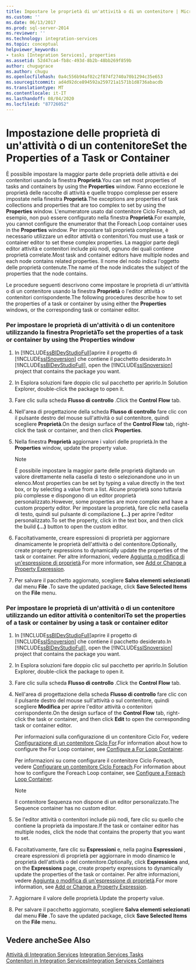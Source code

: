 ```yaml
---
title: Impostare le proprietà di un'attività o di un contenitore | Microsoft Docs
ms.custom: ''
ms.date: 06/13/2017
ms.prod: sql-server-2014
ms.reviewer: ''
ms.technology: integration-services
ms.topic: conceptual
helpviewer_keywords:
- tasks [Integration Services], properties
ms.assetid: 52d47ca4-fb8c-493d-8b2b-48bb269f859b
author: chugugrace
ms.author: chugu
ms.openlocfilehash: 0a4c556b94af02c2f874f2740a70b1294c35e653
ms.sourcegitcommit: ad4d92dce894592a259721a1571b1d8736abacdb
ms.translationtype: MT
ms.contentlocale: it-IT
ms.lasthandoff: 08/04/2020
ms.locfileid: "87726052"
---
```

# <a name="set-the-properties-of-a-task-or-container"></a><span data-ttu-id="0d7b8-102">Impostazione delle proprietà di un'attività o di un contenitore</span><span class="sxs-lookup"><span data-stu-id="0d7b8-102">Set the Properties of a Task or Container</span></span>
  <span data-ttu-id="0d7b8-103">È possibile impostare la maggior parte delle proprietà delle attività e dei contenitori usando la finestra **Proprietà**.</span><span class="sxs-lookup"><span data-stu-id="0d7b8-103">You can set most properties of tasks and containers by using the **Properties** window.</span></span> <span data-ttu-id="0d7b8-104">Fanno eccezione le proprietà delle raccolte di attività e quelle troppo complesse per essere impostate nella finestra **Proprietà**.</span><span class="sxs-lookup"><span data-stu-id="0d7b8-104">The exceptions are properties of task collections and properties that are too complex to set by using the **Properties** window.</span></span> <span data-ttu-id="0d7b8-105">L'enumeratore usato dal contenitore Ciclo Foreach, ad esempio, non può essere configurato nella finestra **Proprietà**.</span><span class="sxs-lookup"><span data-stu-id="0d7b8-105">For example, you cannot configure the enumerator that the Foreach Loop container uses in the **Properties** window.</span></span> <span data-ttu-id="0d7b8-106">Per impostare tali proprietà complesse, è necessario utilizzare un editor attività o contenitori.</span><span class="sxs-lookup"><span data-stu-id="0d7b8-106">You must use a task or container editor to set these complex properties.</span></span> <span data-ttu-id="0d7b8-107">La maggior parte degli editor attività e contenitori include più nodi, ognuno dei quali contiene proprietà correlate.</span><span class="sxs-lookup"><span data-stu-id="0d7b8-107">Most task and container editors have multiple nodes and each node contains related properties.</span></span> <span data-ttu-id="0d7b8-108">Il nome del nodo indica l'oggetto delle proprietà contenute.</span><span class="sxs-lookup"><span data-stu-id="0d7b8-108">The name of the node indicates the subject of the properties that the node contains.</span></span>  
  
 <span data-ttu-id="0d7b8-109">Le procedure seguenti descrivono come impostare le proprietà di un'attività o di un contenitore usando la finestra **Proprietà** o l'editor attività o contenitori corrispondente.</span><span class="sxs-lookup"><span data-stu-id="0d7b8-109">The following procedures describe how to set the properties of a task or container by using either the **Properties** windows, or the corresponding task or container editor.</span></span>  
  
### <a name="to-set-the-properties-of-a-task-or-container-by-using-the-properties-window"></a><span data-ttu-id="0d7b8-110">Per impostare le proprietà di un'attività o di un contenitore utilizzando la finestra Proprietà</span><span class="sxs-lookup"><span data-stu-id="0d7b8-110">To set the properties of a task or container by using the Properties window</span></span>  
  
1.  <span data-ttu-id="0d7b8-111">In [!INCLUDE[ssBIDevStudioFull](../includes/ssbidevstudiofull-md.md)]aprire il progetto di [!INCLUDE[ssISnoversion](../includes/ssisnoversion-md.md)] che contiene il pacchetto desiderato.</span><span class="sxs-lookup"><span data-stu-id="0d7b8-111">In [!INCLUDE[ssBIDevStudioFull](../includes/ssbidevstudiofull-md.md)], open the [!INCLUDE[ssISnoversion](../includes/ssisnoversion-md.md)] project that contains the package you want.</span></span>  
  
2.  <span data-ttu-id="0d7b8-112">In Esplora soluzioni fare doppio clic sul pacchetto per aprirlo.</span><span class="sxs-lookup"><span data-stu-id="0d7b8-112">In Solution Explorer, double-click the package to open it.</span></span>  
  
3.  <span data-ttu-id="0d7b8-113">Fare clic sulla scheda **Flusso di controllo** .</span><span class="sxs-lookup"><span data-stu-id="0d7b8-113">Click the **Control Flow** tab.</span></span>  
  
4.  <span data-ttu-id="0d7b8-114">Nell'area di progettazione della scheda **Flusso di controllo** fare clic con il pulsante destro del mouse sull'attività o sul contenitore, quindi scegliere **Proprietà**.</span><span class="sxs-lookup"><span data-stu-id="0d7b8-114">On the design surface of the **Control Flow** tab, right-click the task or container, and then click **Properties**.</span></span>  
  
5.  <span data-ttu-id="0d7b8-115">Nella finestra **Proprietà** aggiornare i valori delle proprietà.</span><span class="sxs-lookup"><span data-stu-id="0d7b8-115">In the **Properties** window, update the property value.</span></span>  
  
    > [!NOTE]  
    >  <span data-ttu-id="0d7b8-116">È possibile impostare la maggior parte delle proprietà digitando un valore direttamente nella casella di testo o selezionandone uno in un elenco.</span><span class="sxs-lookup"><span data-stu-id="0d7b8-116">Most properties can be set by typing a value directly in the text box, or by selecting a value from a list.</span></span> <span data-ttu-id="0d7b8-117">Alcune proprietà sono tuttavia più complesse e dispongono di un editor proprietà personalizzato.</span><span class="sxs-lookup"><span data-stu-id="0d7b8-117">However, some properties are more complex and have a custom property editor.</span></span> <span data-ttu-id="0d7b8-118">Per impostare la proprietà, fare clic nella casella di testo, quindi sul pulsante di compilazione **(...)** per aprire l'editor personalizzato.</span><span class="sxs-lookup"><span data-stu-id="0d7b8-118">To set the property, click in the text box, and then click the build **(...)** button to open the custom editor.</span></span>  
  
6.  <span data-ttu-id="0d7b8-119">Facoltativamente, creare espressioni di proprietà per aggiornare dinamicamente le proprietà dell'attività o del contenitore.</span><span class="sxs-lookup"><span data-stu-id="0d7b8-119">Optionally, create property expressions to dynamically update the properties of the task or container.</span></span> <span data-ttu-id="0d7b8-120">Per altre informazioni, vedere [Aggiunta o modifica di un'espressione di proprietà](expressions/add-or-change-a-property-expression.md).</span><span class="sxs-lookup"><span data-stu-id="0d7b8-120">For more information, see [Add or Change a Property Expression](expressions/add-or-change-a-property-expression.md).</span></span>  
  
7.  <span data-ttu-id="0d7b8-121">Per salvare il pacchetto aggiornato, scegliere **Salva elementi selezionati** dal menu **File** .</span><span class="sxs-lookup"><span data-stu-id="0d7b8-121">To save the updated package, click **Save Selected Items** on the **File** menu.</span></span>  
  
### <a name="to-set-the-properties-of-a-task-or-container-by-using-a-task-or-container-editor"></a><span data-ttu-id="0d7b8-122">Per impostare le proprietà di un'attività o di un contenitore utilizzando un editor attività o contenitori</span><span class="sxs-lookup"><span data-stu-id="0d7b8-122">To set the properties of a task or container by using a task or container editor</span></span>  
  
1.  <span data-ttu-id="0d7b8-123">In [!INCLUDE[ssBIDevStudioFull](../includes/ssbidevstudiofull-md.md)]aprire il progetto di [!INCLUDE[ssISnoversion](../includes/ssisnoversion-md.md)] che contiene il pacchetto desiderato.</span><span class="sxs-lookup"><span data-stu-id="0d7b8-123">In [!INCLUDE[ssBIDevStudioFull](../includes/ssbidevstudiofull-md.md)], open the [!INCLUDE[ssISnoversion](../includes/ssisnoversion-md.md)] project that contains the package you want.</span></span>  
  
2.  <span data-ttu-id="0d7b8-124">In Esplora soluzioni fare doppio clic sul pacchetto per aprirlo.</span><span class="sxs-lookup"><span data-stu-id="0d7b8-124">In Solution Explorer, double-click the package to open it.</span></span>  
  
3.  <span data-ttu-id="0d7b8-125">Fare clic sulla scheda **Flusso di controllo** .</span><span class="sxs-lookup"><span data-stu-id="0d7b8-125">Click the **Control Flow** tab.</span></span>  
  
4.  <span data-ttu-id="0d7b8-126">Nell'area di progettazione della scheda **Flusso di controllo** fare clic con il pulsante destro del mouse sull'attività o sul contenitore, quindi scegliere **Modifica** per aprire l'editor attività o contenitori corrispondente.</span><span class="sxs-lookup"><span data-stu-id="0d7b8-126">On the design surface of the **Control Flow** tab, right-click the task or container, and then click **Edit** to open the corresponding task or container editor.</span></span>  
  
     <span data-ttu-id="0d7b8-127">Per informazioni sulla configurazione di un contenitore Ciclo For, vedere [Configurazione di un contenitore Ciclo For](control-flow/for-loop-container.md).</span><span class="sxs-lookup"><span data-stu-id="0d7b8-127">For information about how to configure the For Loop container, see [Configure a For Loop Container](control-flow/for-loop-container.md).</span></span>  
  
     <span data-ttu-id="0d7b8-128">Per informazioni su come configurare il contenitore Ciclo Foreach, vedere [Configurare un contenitore Ciclo Foreach](control-flow/foreach-loop-container.md).</span><span class="sxs-lookup"><span data-stu-id="0d7b8-128">For information about how to configure the Foreach Loop container, see [Configure a Foreach Loop Container](control-flow/foreach-loop-container.md).</span></span>  
  
    > [!NOTE]  
    >  <span data-ttu-id="0d7b8-129">Il contenitore Sequenza non dispone di un editor personalizzato.</span><span class="sxs-lookup"><span data-stu-id="0d7b8-129">The Sequence container has no custom editor.</span></span>  
  
5.  <span data-ttu-id="0d7b8-130">Se l'editor attività o contenitori include più nodi, fare clic su quello che contiene la proprietà da impostare.</span><span class="sxs-lookup"><span data-stu-id="0d7b8-130">If the task or container editor has multiple nodes, click the node that contains the property that you want to set.</span></span>  
  
6.  <span data-ttu-id="0d7b8-131">Facoltativamente, fare clic su **Espressioni** e, nella pagina **Espressioni** , creare espressioni di proprietà per aggiornare in modo dinamico le proprietà dell'attività o del contenitore.</span><span class="sxs-lookup"><span data-stu-id="0d7b8-131">Optionally, click **Expressions** and, on the **Expressions** page, create property expressions to dynamically update the properties of the task or container.</span></span> <span data-ttu-id="0d7b8-132">Per altre informazioni, vedere [Aggiunta o modifica di un'espressione di proprietà](expressions/add-or-change-a-property-expression.md).</span><span class="sxs-lookup"><span data-stu-id="0d7b8-132">For more information, see [Add or Change a Property Expression](expressions/add-or-change-a-property-expression.md).</span></span>  
  
7.  <span data-ttu-id="0d7b8-133">Aggiornare il valore delle proprietà.</span><span class="sxs-lookup"><span data-stu-id="0d7b8-133">Update the property value.</span></span>  
  
8.  <span data-ttu-id="0d7b8-134">Per salvare il pacchetto aggiornato, scegliere **Salva elementi selezionati** dal menu **File** .</span><span class="sxs-lookup"><span data-stu-id="0d7b8-134">To save the updated package, click **Save Selected Items** on the **File** menu.</span></span>  
  
## <a name="see-also"></a><span data-ttu-id="0d7b8-135">Vedere anche</span><span class="sxs-lookup"><span data-stu-id="0d7b8-135">See Also</span></span>  
 <span data-ttu-id="0d7b8-136">[Attività di Integration Services](control-flow/integration-services-tasks.md) </span><span class="sxs-lookup"><span data-stu-id="0d7b8-136">[Integration Services Tasks](control-flow/integration-services-tasks.md) </span></span>  
 [<span data-ttu-id="0d7b8-137">Contenitori in Integration Services</span><span class="sxs-lookup"><span data-stu-id="0d7b8-137">Integration Services Containers</span></span>](control-flow/integration-services-containers.md)  
  
  
